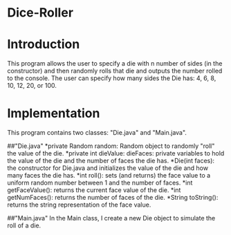 # Dice-Roller

# Introduction
This program allows the user to specify a die with n number of sides (in the constructor) and then randomly rolls that die and outputs the number rolled to the console. The user can specify how many sides the Die has: 4, 6, 8, 10, 12, 20, or 100. 

# Implementation
This program contains two classes: "Die.java" and "Main.java". 

##"Die.java" 
*private Random random: Random object to randomly "roll" the value of the die. 
*private int dieValue: dieFaces: private variables to hold the value of the die and the number of faces the die has.
*Die(int faces): the constructor for Die.java and initializes the value of the die and how many faces the die has. 
*int roll(): sets (and returns) the face value to a uniform random number between 1 and the number of faces. 
*int getFaceValue(): returns the current face value of the die. 
*int getNumFaces(): returns the number of faces of the die. 
*String toString(): returns the string representation of the face value.

##"Main.java" 
In the Main class, I create a new Die object to simulate the roll of a die. 

